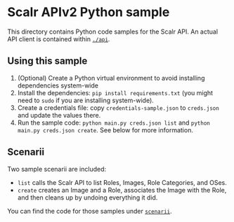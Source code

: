 Scalr APIv2 Python sample
=========================

This directory contains Python code samples for the Scalr API. An actual API client is contained within [`./api`](./api).

Using this sample
-----------------

  1. (Optional) Create a Python virtual environment to avoid installing dependencies system-wide
  2. Install the dependencies: `pip install requirements.txt` (you might need to `sudo` if you are installing system-wide).
  3. Create a credentials file: copy `credentials-sample.json` to `creds.json` and update the values there.
  4. Run the sample code: `python main.py creds.json list` and `python main.py creds.json create`. See below for more information.
 
 
Scenarii
--------

Two sample scenarii are included:

  + `list` calls the Scalr API to list Roles, Images, Role Categories, and OSes.
  + `create` creates an Image and a Role, associates the Image with the Role, and then cleans up by undoing everything
    it did.
    
You can find the code for those samples under [`scenarii`](./scenarii).
